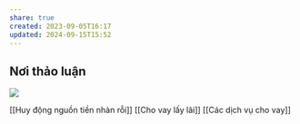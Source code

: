 ```yaml
---
share: true
created: 2023-09-05T16:17
updated: 2024-09-15T15:52
---
```

## Nơi thảo luận
![](https://i.imgur.com/OtW4epu.png)

[[Huy động nguồn tiền nhàn rỗi]]
[[Cho vay lấy lãi]]
[[Các dịch vụ cho vay]]  